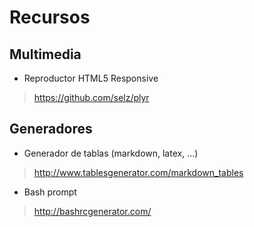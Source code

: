 # Recursos

## Multimedia

* Reproductor HTML5 Responsive

> https://github.com/selz/plyr


## Generadores

* Generador de tablas (markdown, latex, ...)

> http://www.tablesgenerator.com/markdown_tables

* Bash prompt

> http://bashrcgenerator.com/